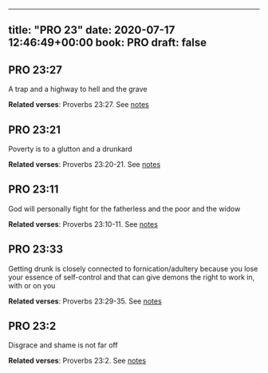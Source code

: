
---
title: "PRO 23"
date: 2020-07-17 12:46:49+00:00
book: PRO
draft: false
---

## PRO 23:27

A trap and a highway to hell and the grave

**Related verses**: Proverbs 23:27. See [notes](https://my.bible.com/notes/3475685583006458601)


## PRO 23:21

Poverty is to a glutton and a drunkard

**Related verses**: Proverbs 23:20-21. See [notes](https://my.bible.com/notes/3475684121534784208)


## PRO 23:11

God will personally fight for the fatherless and the poor and the widow

**Related verses**: Proverbs 23:10-11. See [notes](https://my.bible.com/notes/3475682402616730289)


## PRO 23:33

Getting drunk is closely connected to fornication/adultery because you lose your essence of self-control and that can give demons the right to work in, with or on you

**Related verses**: Proverbs 23:29-35. See [notes](https://my.bible.com/notes/3632081683320922176)


## PRO 23:2

Disgrace and shame is not far off

**Related verses**: Proverbs 23:2. See [notes](https://my.bible.com/notes/3632072034190353352)

